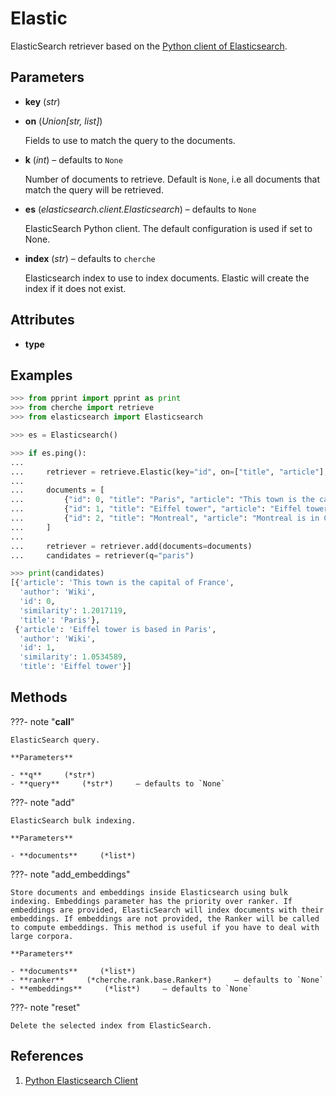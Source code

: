 # Elastic

ElasticSearch retriever based on the [Python client of Elasticsearch](https://elasticsearch-py.readthedocs.io/en/v7.15.1/).



## Parameters

- **key** (*str*)

- **on** (*Union[str, list]*)

    Fields to use to match the query to the documents.

- **k** (*int*) – defaults to `None`

    Number of documents to retrieve. Default is `None`, i.e all documents that match the query  will be retrieved.

- **es** (*elasticsearch.client.Elasticsearch*) – defaults to `None`

    ElasticSearch Python client. The default configuration is used if set to None.

- **index** (*str*) – defaults to `cherche`

    Elasticsearch index to use to index documents. Elastic will create the index if it does not exist.


## Attributes

- **type**


## Examples

```python
>>> from pprint import pprint as print
>>> from cherche import retrieve
>>> from elasticsearch import Elasticsearch

>>> es = Elasticsearch()

>>> if es.ping():
...
...     retriever = retrieve.Elastic(key="id", on=["title", "article"], k=2, es=es, index="test")
...
...     documents = [
...         {"id": 0, "title": "Paris", "article": "This town is the capital of France", "author": "Wiki"},
...         {"id": 1, "title": "Eiffel tower", "article": "Eiffel tower is based in Paris", "author": "Wiki"},
...         {"id": 2, "title": "Montreal", "article": "Montreal is in Canada.", "author": "Wiki"},
...     ]
...
...     retriever = retriever.add(documents=documents)
...     candidates = retriever(q="paris")

>>> print(candidates)
[{'article': 'This town is the capital of France',
  'author': 'Wiki',
  'id': 0,
  'similarity': 1.2017119,
  'title': 'Paris'},
 {'article': 'Eiffel tower is based in Paris',
  'author': 'Wiki',
  'id': 1,
  'similarity': 1.0534589,
  'title': 'Eiffel tower'}]
```

## Methods

???- note "__call__"

    ElasticSearch query.

    **Parameters**

    - **q**     (*str*)    
    - **query**     (*str*)     – defaults to `None`    
    
???- note "add"

    ElasticSearch bulk indexing.

    **Parameters**

    - **documents**     (*list*)    
    
???- note "add_embeddings"

    Store documents and embeddings inside Elasticsearch using bulk indexing. Embeddings parameter has the priority over ranker. If embeddings are provided, ElasticSearch will index documents with their embeddings. If embeddings are not provided, the Ranker will be called to compute embeddings. This method is useful if you have to deal with large corpora.

    **Parameters**

    - **documents**     (*list*)    
    - **ranker**     (*cherche.rank.base.Ranker*)     – defaults to `None`    
    - **embeddings**     (*list*)     – defaults to `None`    
    
???- note "reset"

    Delete the selected index from ElasticSearch.

    
## References

1. [Python Elasticsearch Client](https://elasticsearch-py.readthedocs.io/en/v7.15.1/)

